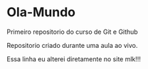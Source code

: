 # Ola-Mundo
 Primeiro repositorio do curso de Git e Github

Repositorio criado durante uma aula ao vivo.

Essa linha eu alterei diretamente no site mlk!!!
